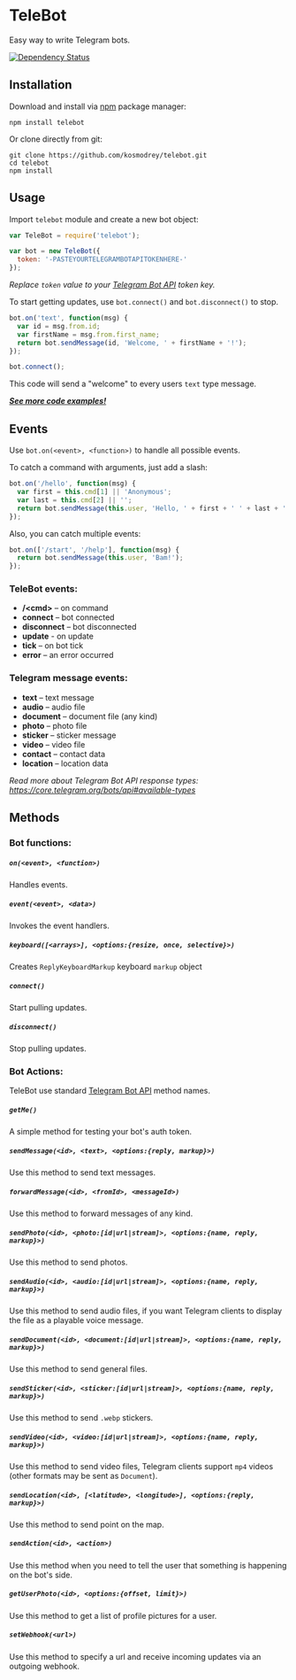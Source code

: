 # TeleBot

Easy way to write Telegram bots.

[![Dependency Status](https://david-dm.org/kosmodrey/telebot.svg)](https://david-dm.org/kosmodrey/telebot)

## Installation

Download and install via [npm](https://www.npmjs.com/package/telebot) package manager:

```
npm install telebot
```

Or clone directly from git:

```
git clone https://github.com/kosmodrey/telebot.git
cd telebot
npm install
```

## Usage

Import `telebot` module and create a new bot object:

```js
var TeleBot = require('telebot');

var bot = new TeleBot({
  token: '-PASTEYOURTELEGRAMBOTAPITOKENHERE-'
});
```

*Replace `token` value to your [Telegram Bot API](https://core.telegram.org/bots#botfather) token key.*

To start getting updates, use ```bot.connect()``` and ```bot.disconnect()``` to stop.

```js
bot.on('text', function(msg) {
  var id = msg.from.id;
  var firstName = msg.from.first_name;
  return bot.sendMessage(id, 'Welcome, ' + firstName + '!');
});

bot.connect();
```

This code will send a "welcome" to every users `text` type message.

***[See more code examples!](/examples)***

## Events

Use ```bot.on(<event>, <function>)``` to handle all possible events.

To catch a command with arguments, just add a slash:

```js
bot.on('/hello', function(msg) {
  var first = this.cmd[1] || 'Anonymous';
  var last = this.cmd[2] || '';
  return bot.sendMessage(this.user, 'Hello, ' + first + ' ' + last + '!');
});
```

Also, you can catch multiple events:

```js
bot.on(['/start', '/help'], function(msg) {
  return bot.sendMessage(this.user, 'Bam!');
});
```

### TeleBot events:

- **/\<cmd\>** – on command
- **connect** – bot connected
- **disconnect** – bot disconnected
- **update** - on update
- **tick** – on bot tick
- **error** – an error occurred

### Telegram message events:

- **text** – text message
- **audio** – audio file
- **document** – document file (any kind)
- **photo** – photo file
- **sticker** – sticker message
- **video** – video file
- **contact** – contact data
- **location** – location data

*Read more about Telegram Bot API response types: https://core.telegram.org/bots/api#available-types*

## Methods

### Bot functions:

##### `on(<event>, <function>)`

Handles events.

##### `event(<event>, <data>)`

Invokes the event handlers.

##### `keyboard([<arrays>], <options:{resize, once, selective}>)`

Creates `ReplyKeyboardMarkup` keyboard `markup` object

##### `connect()`

Start pulling updates.

##### `disconnect()`

Stop pulling updates.

### Bot Actions:

TeleBot use standard [Telegram Bot API](https://core.telegram.org/bots/api#available-methods) method names.

##### `getMe()`

A simple method for testing your bot's auth token.

##### `sendMessage(<id>, <text>, <options:{reply, markup}>)`

Use this method to send text messages.

##### `forwardMessage(<id>, <fromId>, <messageId>)`

Use this method to forward messages of any kind.

##### `sendPhoto(<id>, <photo:[id|url|stream]>, <options:{name, reply, markup}>)`

Use this method to send photos.

##### `sendAudio(<id>, <audio:[id|url|stream]>, <options:{name, reply, markup}>)`

Use this method to send audio files, if you want Telegram clients to display the file as a playable voice message.

##### `sendDocument(<id>, <document:[id|url|stream]>, <options:{name, reply, markup}>)`

Use this method to send general files.

##### `sendSticker(<id>, <sticker:[id|url|stream]>, <options:{name, reply, markup}>)`

Use this method to send `.webp` stickers.

##### `sendVideo(<id>, <video:[id|url|stream]>, <options:{name, reply, markup}>)`

Use this method to send video files, Telegram clients support `mp4` videos (other formats may be sent as `Document`). 

##### `sendLocation(<id>, [<latitude>, <longitude>], <options:{reply, markup}>)`

Use this method to send point on the map.

##### `sendAction(<id>, <action>)`

Use this method when you need to tell the user that something is happening on the bot's side.

##### `getUserPhoto(<id>, <options:{offset, limit}>)`

Use this method to get a list of profile pictures for a user.

##### `setWebhook(<url>)`

Use this method to specify a url and receive incoming updates via an outgoing webhook.
